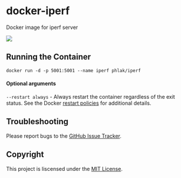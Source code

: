 docker-iperf
============

Docker image for iperf server

[![](https://images.microbadger.com/badges/image/phlak/iperf.svg)](https://microbadger.com/images/phlak/iperf "Get your own image badge on microbadger.com")


Running the Container
---------------------

    docker run -d -p 5001:5001 --name iperf phlak/iperf


#### Optional arguments

`--restart always` - Always restart the container regardless of the exit status. See the Docker
                     [restart policies](https://goo.gl/OI87rA) for additional details.

Troubleshooting
---------------

Please report bugs to the [GitHub Issue Tracker](https://github.com/PHLAK/docker-iperf/issues).

Copyright
---------

This project is liscensed under the [MIT License](https://github.com/PHLAK/docker-iperf/blob/master/LICENSE).
